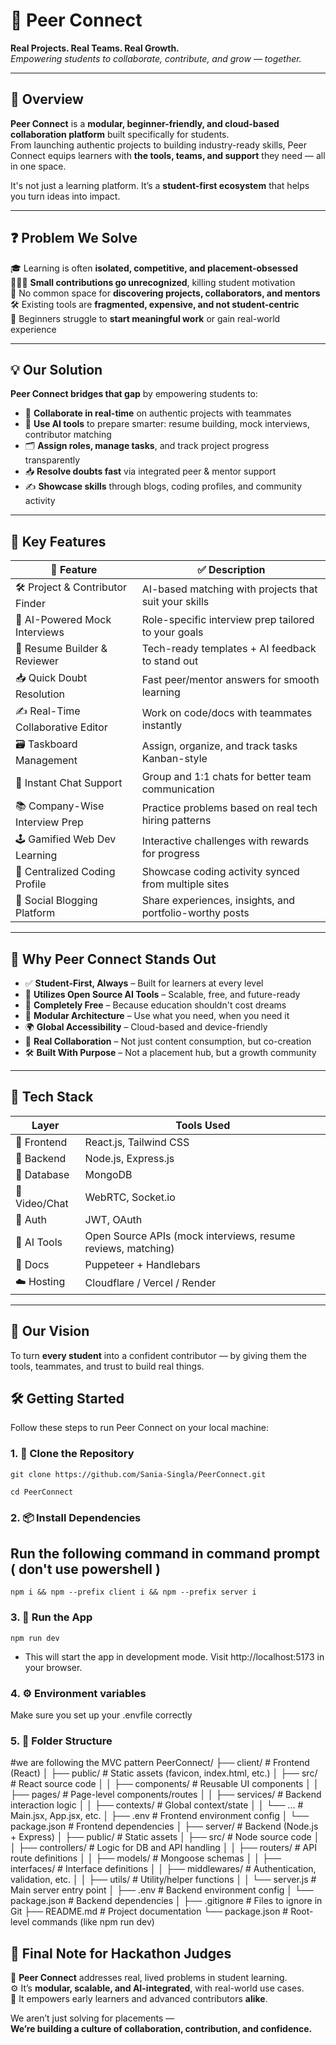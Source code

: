 # 🤝 Peer Connect  
**Real Projects. Real Teams. Real Growth.**  
*Empowering students to collaborate, contribute, and grow — together.*

---

## 🚀 Overview

**Peer Connect** is a **modular, beginner-friendly, and cloud-based collaboration platform** built specifically for students.  
From launching authentic projects to building industry-ready skills, Peer Connect equips learners with **the tools, teams, and support** they need — all in one space.  

It's not just a learning platform. It’s a **student-first ecosystem** that helps you turn ideas into impact.

---

## ❓ Problem We Solve

🎓 Learning is often **isolated, competitive, and placement-obsessed**  
🧑‍🤝‍🧑 **Small contributions go unrecognized**, killing student motivation  
📌 No common space for **discovering projects, collaborators, and mentors**  
🛠️ Existing tools are **fragmented, expensive, and not student-centric**  
🚧 Beginners struggle to **start meaningful work** or gain real-world experience

---

## 💡 Our Solution

**Peer Connect bridges that gap** by empowering students to:

- 🤝 **Collaborate in real-time** on authentic projects with teammates
- 🧠 **Use AI tools** to prepare smarter: resume building, mock interviews, contributor matching
- 🗂️ **Assign roles, manage tasks**, and track project progress transparently
- 📥 **Resolve doubts fast** via integrated peer & mentor support
- ✍️ **Showcase skills** through blogs, coding profiles, and community activity

---

## 🌟 Key Features

| 🧩 Feature                          | ✅ Description |
|------------------------------------|----------------|
| 🛠️ Project & Contributor Finder    | AI-based matching with projects that suit your skills |
| 🧠 AI-Powered Mock Interviews      | Role-specific interview prep tailored to your goals |
| 📄 Resume Builder & Reviewer       | Tech-ready templates + AI feedback to stand out |
| 📥 Quick Doubt Resolution          | Fast peer/mentor answers for smooth learning |
| ✍️ Real-Time Collaborative Editor  | Work on code/docs with teammates instantly |
| 🗃️ Taskboard Management            | Assign, organize, and track tasks Kanban-style |
| 💬 Instant Chat Support            | Group and 1:1 chats for better team communication |
| 📚 Company-Wise Interview Prep     | Practice problems based on real tech hiring patterns |
| 🕹️ Gamified Web Dev Learning       | Interactive challenges with rewards for progress |
| 🧠 Centralized Coding Profile       | Showcase coding activity synced from multiple sites |
| 📝 Social Blogging Platform        | Share experiences, insights, and portfolio-worthy posts |

---

## 💎 Why Peer Connect Stands Out

- ✅ **Student-First, Always** – Built for learners at every level  
- 🧰 **Utilizes Open Source AI Tools** – Scalable, free, and future-ready  
- 💸 **Completely Free** – Because education shouldn't cost dreams  
- 🧩 **Modular Architecture** – Use what you need, when you need it  
- 🌍 **Global Accessibility** – Cloud-based and device-friendly  
- 🤝 **Real Collaboration** – Not just content consumption, but co-creation  
- 🛠️ **Built With Purpose** – Not a placement hub, but a growth community

---

## 🧪 Tech Stack

| Layer      | Tools Used |
|------------|------------|
| 🎨 Frontend | React.js, Tailwind CSS |
| 🧠 Backend  | Node.js, Express.js |
| 💾 Database | MongoDB |
| 🎥 Video/Chat | WebRTC, Socket.io |
| 🔐 Auth     | JWT, OAuth |
| 🧠 AI Tools | Open Source APIs (mock interviews, resume reviews, matching) |
| 📄 Docs     | Puppeteer + Handlebars |
| ☁️ Hosting  | Cloudflare / Vercel / Render |

---

## 🌈 Our Vision

To turn **every student** into a confident contributor —  by giving them the tools, teammates, and trust to build real things.

## 🛠️ Getting Started

Follow these steps to run Peer Connect on your local machine:

### 1. 🚀 Clone the Repository
``` git clone https://github.com/Sania-Singla/PeerConnect.git ```

``` cd PeerConnect ```

### 2. 📦 Install Dependencies

## Run the following command in command prompt ( don't use powershell )

``` npm i && npm --prefix client i && npm --prefix server i ```

### 3. 🧪 Run the App

``` npm run dev ```

- This will start the app in development mode. Visit http://localhost:5173 in your browser.

### 4. ⚙️ Environment variables
Make sure you set up your .envfile correctly


### 5. 📁 Folder Structure
#we are following the MVC pattern
PeerConnect/
├── client/                         # Frontend (React)
│   ├── public/                     # Static assets (favicon, index.html, etc.)
│   ├── src/                        # React source code
│   │   ├── components/             # Reusable UI components
│   │   ├── pages/                  # Page-level components/routes
│   │   ├── services/               # Backend interaction logic
│   │   ├── contexts/               # Global context/state
│   │   └── ...                     # Main.jsx, App.jsx, etc.
│   ├── .env                        # Frontend environment config
│   └── package.json                # Frontend dependencies
│
├── server/                         # Backend (Node.js + Express)
│   ├── public/                     # Static assets
│   ├── src/                        # Node source code
│   │   ├── controllers/            # Logic for DB and API handling
│   │   ├── routers/                # API route definitions
│   │   ├── models/                 # Mongoose schemas
│   │   ├── interfaces/             # Interface definitions
│   │   ├── middlewares/           # Authentication, validation, etc.
│   │   ├── utils/                  # Utility/helper functions
│   │   └── server.js               # Main server entry point
│   ├── .env                        # Backend environment config
│   └── package.json                # Backend dependencies
│
├── .gitignore                      # Files to ignore in Git
├── README.md                       # Project documentation
└── package.json                    # Root-level commands (like npm run dev)

## 🏁 Final Note for Hackathon Judges

🎯 **Peer Connect** addresses real, lived problems in student learning.  
⚙️ It’s **modular, scalable, and AI-integrated**, with real-world use cases.  
🌱 It empowers early learners and advanced contributors **alike**.  

We aren’t just solving for placements —  
**We’re building a culture of collaboration, contribution, and confidence.**


